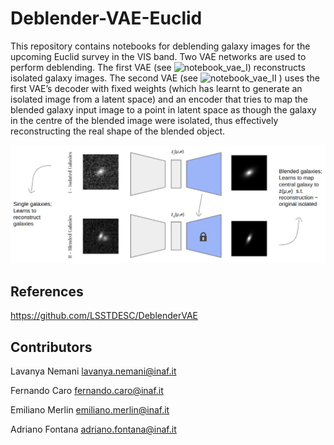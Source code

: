 # Deblender-VAE-Euclid

This repository contains notebooks for deblending galaxy images for the upcoming Euclid survey in the VIS band. Two VAE networks are used to perform deblending. The first VAE (see ![notebook_vae_I](./I-VAE-Poisson-64x64.ipynb)) reconstructs isolated
galaxy images. The second VAE (see  ![notebook_vae_II](./II-VAE-Poisson-64x64.ipynb)
) uses the first VAE’s decoder with fixed weights (which has
learnt to generate an isolated image from a latent space) and an encoder that tries to map the
blended galaxy input image to a point in latent space as though the galaxy in the centre of
the blended image were isolated, thus effectively reconstructing the real shape of the blended
object.

![Model](./images/model.png)

References
-------------------------
https://github.com/LSSTDESC/DeblenderVAE

Contributors
-------------------------
Lavanya Nemani lavanya.nemani@inaf.it

Fernando Caro fernando.caro@inaf.it

Emiliano Merlin emiliano.merlin@inaf.it

Adriano Fontana adriano.fontana@inaf.it
